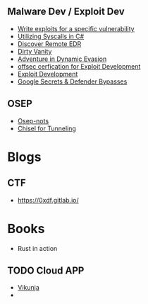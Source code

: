 
## Malware Dev / Exploit Dev
- [Write exploits for a specific vulnerability](https://0xf00sec.github.io/0x20)
- [Utilizing Syscalls in C#](https://jhalon.github.io/utilizing-syscalls-in-csharp-1/)
- [Discover Remote EDR](https://jonny-johnson.medium.com/no-agent-no-problem-discovering-remote-edr-8ca60596559f)
- [Dirty Vanity](https://github.com/Whitecat18/Rust-for-Malware-Development/tree/main/Dirty_Vanity)
- [Adventure in Dynamic Evasion](https://medium.com/@matterpreter/adventures-in-dynamic-evasion-1fe0bac57aa)
- [offsec cerfication for Exploit Development](https://www.offsec.com/cyberversity/exploit-development/)
- [Exploit Development](https://dayzerosec.com/blog/2024/07/11/getting-started-2024.html)
- [Google Secrets & Defender Bypasses](https://para0x0dise.github.io/absurdities/Absurdities-I/#absurdity-i-chromes-security-mechanisms)

## OSEP
- [Osep-nots](https://github.com/beauknowstech/OSEP-Everything)
- [Chisel for Tunneling](https://github.com/jpillora/chisel)


# Blogs
## CTF
- https://0xdf.gitlab.io/
# Books

- Rust in action
  
## TODO Cloud APP
- [Vikunja](https://vikunja.io/docs/installing/)
- 